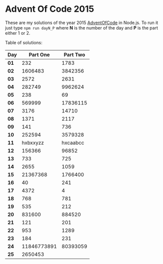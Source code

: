 # Advent Of Code 2015
These are my solutions of the year 2015 [AdventOfCode](https://adventofcode.com/2015) in Node.js.
To run it just type `npm run dayN_P` where **N** is the number of the day and **P** is the part either 1 or 2.

Table of solutions:

| Day    | Part One    | Part Two |
|--------|-------------|----------|
| **01** | 232         | 1783     |
| **02** | 1606483     | 3842356  |
| **03** | 2572        | 2631     |
| **04** | 282749      | 9962624  |
| **05** | 238         | 69       |
| **06** | 569999      | 17836115 |
| **07** | 3176        | 14710    |
| **08** | 1371        | 2117     |
| **09** | 141         | 736      |
| **10** | 252594      | 3579328  |
| **11** | hxbxxyzz    | hxcaabcc |
| **12** | 156366      | 96852    |
| **13** | 733         | 725      |
| **14** | 2655        | 1059     |
| **15** | 21367368    | 1766400  |
| **16** | 40          | 241      |
| **17** | 4372        | 4        |
| **18** | 768         | 781      |
| **19** | 535         | 212      |
| **20** | 831600      | 884520   |
| **21** | 121         | 201      |
| **22** | 953         | 1289     |
| **23** | 184         | 231      |
| **24** | 11846773891 | 80393059 |
| **25** | 2650453     |          |
